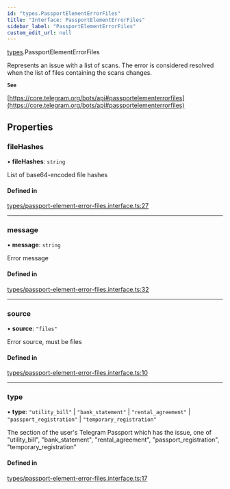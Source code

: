 ```yaml
---
id: "types.PassportElementErrorFiles"
title: "Interface: PassportElementErrorFiles"
sidebar_label: "PassportElementErrorFiles"
custom_edit_url: null
---
```


[types](../modules/types.md).PassportElementErrorFiles

Represents an issue with a list of scans. The error is considered resolved when
the list of files containing the scans changes.

**`See`**

[https://core.telegram.org/bots/api#passportelementerrorfiles](https://core.telegram.org/bots/api#passportelementerrorfiles)

## Properties

### fileHashes

• **fileHashes**: `string`

List of base64-encoded file hashes

#### Defined in

[types/passport-element-error-files.interface.ts:27](https://github.com/DeityLamb/telegramjs/blob/32b4cca/packages/common/lib/interfaces/types/passport-element-error-files.interface.ts#L27)

___

### message

• **message**: `string`

Error message

#### Defined in

[types/passport-element-error-files.interface.ts:32](https://github.com/DeityLamb/telegramjs/blob/32b4cca/packages/common/lib/interfaces/types/passport-element-error-files.interface.ts#L32)

___

### source

• **source**: ``"files"``

Error source, must be files

#### Defined in

[types/passport-element-error-files.interface.ts:10](https://github.com/DeityLamb/telegramjs/blob/32b4cca/packages/common/lib/interfaces/types/passport-element-error-files.interface.ts#L10)

___

### type

• **type**: ``"utility_bill"`` \| ``"bank_statement"`` \| ``"rental_agreement"`` \| ``"passport_registration"`` \| ``"temporary_registration"``

The section of the user's Telegram Passport which has the issue, one of
"utility_bill", "bank_statement", "rental_agreement", "passport_registration",
"temporary_registration"

#### Defined in

[types/passport-element-error-files.interface.ts:17](https://github.com/DeityLamb/telegramjs/blob/32b4cca/packages/common/lib/interfaces/types/passport-element-error-files.interface.ts#L17)
